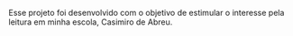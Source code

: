 Esse projeto foi desenvolvido com o objetivo de estimular o interesse pela leitura em minha escola, Casimiro de Abreu.
